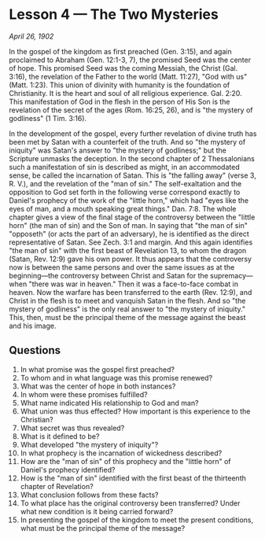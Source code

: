 # Lesson 4 — The Two Mysteries

*April 26, 1902*

In the gospel of the kingdom as first preached (Gen. 3:15), and again proclaimed to Abraham (Gen. 12:1-3, 7), the promised Seed was the center of hope. This promised Seed was the coming Messiah, the Christ (Gal. 3:16), the revelation of the Father to the world (Matt. 11:27), "God with us" (Matt. 1:23). This union of divinity with humanity is the foundation of Christianity. It is the heart and soul of all religious experience. Gal. 2:20. This manifestation of God in the flesh in the person of His Son is the revelation of the secret of the ages (Rom. 16:25, 26), and is "the mystery of godliness" (1 Tim. 3:16).

In the development of the gospel, every further revelation of divine truth has been met by Satan with a counterfeit of the truth. And so "the mystery of iniquity" was Satan's answer to "the mystery of godliness;" but the Scripture unmasks the deception. In the second chapter of 2 Thessalonians such a manifestation of sin is described as might, in an accommodated sense, be called the incarnation of Satan. This is "the falling away" (verse 3, R. V.), and the revelation of the "man of sin." The self-exaltation and the opposition to God set forth in the following verse correspond exactly to Daniel's prophecy of the work of the "little horn," which had "eyes like the eyes of man, and a mouth speaking great things." Dan. 7:8. The whole chapter gives a view of the final stage of the controversy between the "little horn" (the man of sin) and the Son of man. In saying that "the man of sin" "opposeth" (or acts the part of an adversary), he is identified as the direct representative of Satan. See Zech. 3:1 and margin. And this again identifies "the man of sin" with the first beast of Revelation 13, to whom the dragon (Satan, Rev. 12:9) gave his own power. It thus appears that the controversy now is between the same persons and over the same issues as at the beginning—the controversy between Christ and Satan for the supremacy—when "there was war in heaven." Then it was a face-to-face combat in heaven. Now the warfare has been transferred to the earth (Rev. 12:9), and Christ in the flesh is to meet and vanquish Satan in the flesh. And so "the mystery of godliness" is the only real answer to "the mystery of iniquity." This, then, must be the principal theme of the message against the beast and his image.

## Questions

1. In what promise was the gospel first preached?
2. To whom and in what language was this promise renewed?
3. What was the center of hope in both instances?
4. In whom were these promises fulfilled?
5. What name indicated His relationship to God and man?
6. What union was thus effected? How important is this experience to the Christian?
7. What secret was thus revealed?
8. What is it defined to be?
9. What developed "the mystery of iniquity"?
10. In what prophecy is the incarnation of wickedness described?
11. How are the "man of sin" of this prophecy and the "little horn" of Daniel's prophecy identified?
12. How is the "man of sin" identified with the first beast of the thirteenth chapter of Revelation?
13. What conclusion follows from these facts?
14. To what place has the original controversy been transferred? Under what new condition is it being carried forward?
15. In presenting the gospel of the kingdom to meet the present conditions, what must be the principal theme of the message?